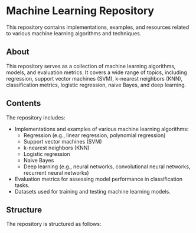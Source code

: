 # Machine Learning Repository

This repository contains implementations, examples, and resources related to various machine learning algorithms and techniques.

## About

This repository serves as a collection of machine learning algorithms, models, and evaluation metrics. It covers a wide range of topics, including regression, support vector machines (SVM), k-nearest neighbors (KNN), classification metrics, logistic regression, naive Bayes, and deep learning.

## Contents

The repository includes:

- Implementations and examples of various machine learning algorithms:
  - Regression (e.g., linear regression, polynomial regression)
  - Support vector machines (SVM)
  - k-nearest neighbors (KNN)
  - Logistic regression
  - Naive Bayes
  - Deep learning (e.g., neural networks, convolutional neural networks, recurrent neural networks)
- Evaluation metrics for assessing model performance in classification tasks.
- Datasets used for training and testing machine learning models.

## Structure

The repository is structured as follows:

